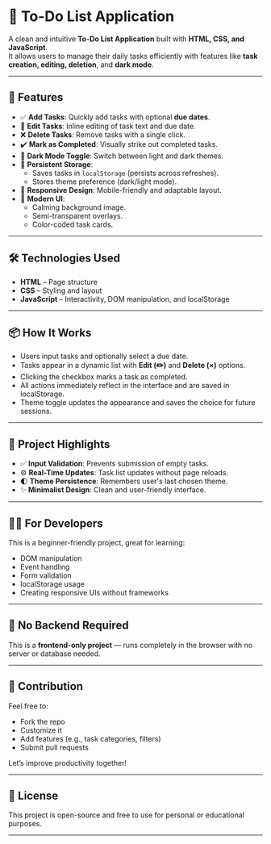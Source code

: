 # 📝 To-Do List Application

A clean and intuitive **To-Do List Application** built with **HTML, CSS, and JavaScript**.  
It allows users to manage their daily tasks efficiently with features like **task creation, editing, deletion**, and **dark mode**.

---

## 🚀 Features

- ✅ **Add Tasks**: Quickly add tasks with optional **due dates**.
- 📝 **Edit Tasks**: Inline editing of task text and due date.
- ❌ **Delete Tasks**: Remove tasks with a single click.
- ✔️ **Mark as Completed**: Visually strike out completed tasks.
- 🌙 **Dark Mode Toggle**: Switch between light and dark themes.
- 💾 **Persistent Storage**:
  - Saves tasks in `localStorage` (persists across refreshes).
  - Stores theme preference (dark/light mode).
- 📱 **Responsive Design**: Mobile-friendly and adaptable layout.
- 🎨 **Modern UI**:
  - Calming background image.
  - Semi-transparent overlays.
  - Color-coded task cards.

---

## 🛠️ Technologies Used

- **HTML** – Page structure  
- **CSS** – Styling and layout  
- **JavaScript** – Interactivity, DOM manipulation, and localStorage  

---

## 📦 How It Works

- Users input tasks and optionally select a due date.
- Tasks appear in a dynamic list with **Edit (✏️)** and **Delete (×)** options.
- Clicking the checkbox marks a task as completed.
- All actions immediately reflect in the interface and are saved in localStorage.
- Theme toggle updates the appearance and saves the choice for future sessions.

---

## 📁 Project Highlights

- ✅ **Input Validation**: Prevents submission of empty tasks.
- ⚙️ **Real-Time Updates**: Task list updates without page reloads.
- 🌓 **Theme Persistence**: Remembers user's last chosen theme.
- ✨ **Minimalist Design**: Clean and user-friendly interface.

---

## 👨‍💻 For Developers

This is a beginner-friendly project, great for learning:

- DOM manipulation
- Event handling
- Form validation
- localStorage usage
- Creating responsive UIs without frameworks

---

## 📌 No Backend Required

This is a **frontend-only project** — runs completely in the browser with no server or database needed.

---

## 🤝 Contribution

Feel free to:

- Fork the repo
- Customize it
- Add features (e.g., task categories, filters)
- Submit pull requests

Let’s improve productivity together!

---

## 📄 License

This project is open-source and free to use for personal or educational purposes.

---
